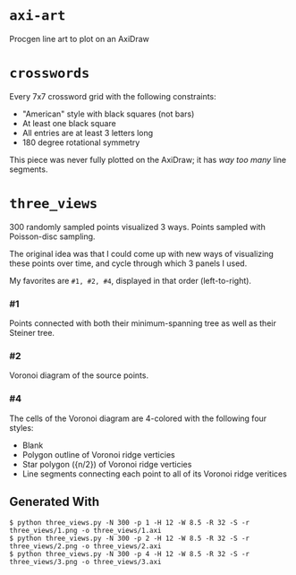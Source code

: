 `axi-art`
=========
Procgen line art to plot on an AxiDraw

`crosswords`
============

Every 7x7 crossword grid with the following constraints:

- "American" style with black squares (not bars)
- At least one black square
- All entries are at least 3 letters long
- 180 degree rotational symmetry

This piece was never fully plotted on the AxiDraw; it has *way too many* line segments.

`three_views`
=============

300 randomly sampled points visualized 3 ways. Points sampled with Poisson-disc sampling.

The original idea was that I could come up with new ways of visualizing these points over time, and cycle through which 3 panels I used.

My favorites are `#1, #2, #4`, displayed in that order (left-to-right).

### #1

Points connected with both their minimum-spanning tree as well as their Steiner tree.

### #2

Voronoi diagram of the source points.

### #4

The cells of the Voronoi diagram are 4-colored with the following four styles:

* Blank
* Polygon outline of Voronoi ridge verticies
* Star polygon ({n/2}) of Voronoi ridge verticies
* Line segments connecting each point to all of its Voronoi ridge veritices

Generated With
--------------

    $ python three_views.py -N 300 -p 1 -H 12 -W 8.5 -R 32 -S -r three_views/1.png -o three_views/1.axi
    $ python three_views.py -N 300 -p 2 -H 12 -W 8.5 -R 32 -S -r three_views/2.png -o three_views/2.axi
    $ python three_views.py -N 300 -p 4 -H 12 -W 8.5 -R 32 -S -r three_views/3.png -o three_views/3.axi
